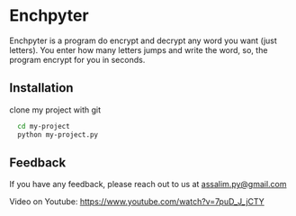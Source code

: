 
# Enchpyter

Enchpyter is a program do encrypt and decrypt any word you want (just letters).
You enter how many letters jumps and write the word, so, the program encrypt for you in seconds.


## Installation

clone my project with git

```bash
  cd my-project
  python my-project.py
```
    
## Feedback

If you have any feedback, please reach out to us at assalim.py@gmail.com

Video on Youtube: https://www.youtube.com/watch?v=7puD_J_jCTY
